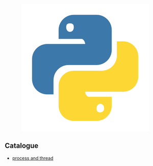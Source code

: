 <div align='center'><img src='https://github.com/czp-first/ToBeBetter/blob/master/icons/python.svg'></div>


## Catalogue
- [process and thread](https://github.com/czp-first/ToBeBetter/tree/master/python/ProcessAndThread])
